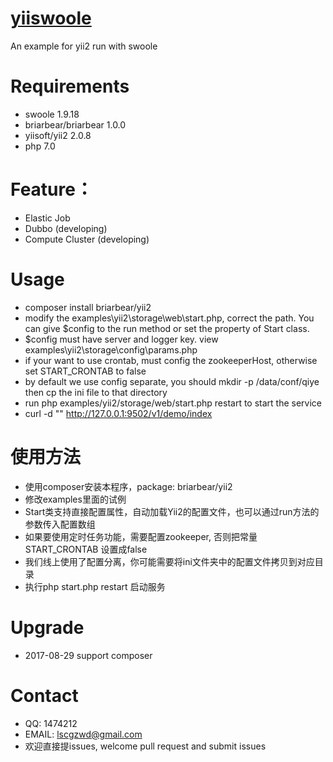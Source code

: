 # [yiiswoole](https://github.com/lsccgzwd/yii2-swoole)
An example for yii2 run with swoole
# Requirements
* swoole 1.9.18
* briarbear/briarbear 1.0.0
* yiisoft/yii2 2.0.8
* php 7.0

# Feature：
* Elastic Job 
* Dubbo (developing)
* Compute Cluster (developing)

# Usage
* composer install briarbear/yii2
* modify the examples\yii2\storage\web\start.php, correct the path. You can give $config to the run method or set the property of Start class.
* $config must have server and logger key. view examples\yii2\storage\config\params.php 
* if your want to use crontab, must config the zookeeperHost, otherwise set START_CRONTAB to false
* by default we use config separate, you should mkdir -p /data/conf/qiye then cp the ini file to that directory
* run php examples/yii2/storage/web/start.php restart to start the service 
* curl -d "" http://127.0.0.1:9502/v1/demo/index

# 使用方法
* 使用composer安装本程序，package:  briarbear/yii2
* 修改examples里面的试例
* Start类支持直接配置属性，自动加载Yii2的配置文件，也可以通过run方法的参数传入配置数组
* 如果要使用定时任务功能，需要配置zookeeper, 否则把常量START_CRONTAB 设置成false
* 我们线上使用了配置分离，你可能需要将ini文件夹中的配置文件拷贝到对应目录
* 执行php start.php restart 启动服务

 
# Upgrade
* 2017-08-29 support composer

# Contact
* QQ: 1474212
* EMAIL: lscgzwd@gmail.com
* 欢迎直接提issues, welcome pull request and submit issues


